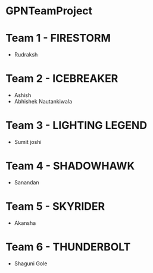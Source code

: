 # GPNTeamProject

# Team 1 - FIRESTORM
- Rudraksh


# Team 2 - ICEBREAKER
- Ashish
- Abhishek Nautankiwala

# Team 3 - LIGHTING LEGEND
- Sumit joshi

# Team 4 - SHADOWHAWK
- Sanandan

# Team 5 - SKYRIDER
- Akansha

# Team 6 - THUNDERBOLT
- Shaguni Gole
